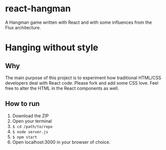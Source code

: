 react-hangman
=============

A Hangman game written with React and with some influences from the Flux architecture.

# Hanging without style

## Why
The main purpose of this project is to experiment how traditional HTML/CSS developers deal with React code. Please fork and add some CSS love. Feel free to alter the HTML in the React components as well.

## How to run
1. Download the ZIP
2. Open your terminal
3. `$ cd /path/to/repo`
4. `$ node server.js`
5. `$ npm start`
6. Open localhost:3000 in your browser of choice.

